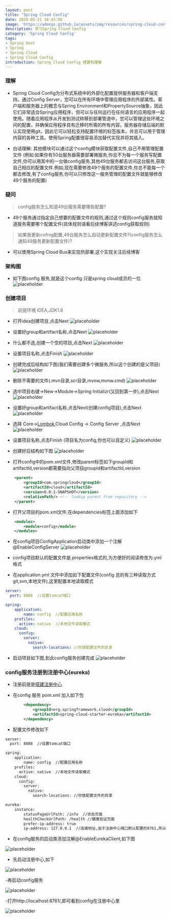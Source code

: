 ```yaml
---
layout: post
title: "Spring Cloud Config"
date: 2018-05-21 18:43:58
image: 'https://adongs.github.io/assets/img/resources/spring-cloud-config.png'
description: 学习Spring Cloud Config
category: 'Spring Cloud Config'
tags:
- Spring boot
- Spring
- Spring Cloud
- Spring Cloud Config
introduction: Spring Cloud Config 搭建和理解
---
```


### 理解
- Spring Cloud Config为分布式系统中的外部化配置提供服务器和客户端支持。通过Config Server，您可以在所有环境中管理应用程序的外部属性。客户端和服务器上的概念与Spring Environment和PropertySource抽象，因此它们非常适合Spring应用程序，但可以与任何运行在任何语言的应用程序一起使用。随着应用程序从开发到测试转移到部署管道中，您可以管理这些环境之间的配置，并确保应用程序具有迁移时所需的所有内容。服务器存储后端的默认实现使用git，因此它可以轻松支持配置环境的标签版本，并且可以用于管理内容的各种工具。使用Spring配置很容易添加替代实现并将其插入。

- 白话理解: 其他模块可以通过这个config模块获取配置文件,自己不用管理配置文件
(例如:如果你有50台服务器需要部署微服务,你总不为每一个服务写配置文件,你可以用其中的一台做config服务,其他49台服务都去访问这台服务,获取自己相应的配置文件.例如,现在需要修改49个服务的配置文件,你总不能每一个都去修改,有了config服务,你可以只修改这一服务管理的配置文件就能够修改49个服务的配置)

### 疑问
> config服务怎么知道49台服务需要哪些配置?
- 49个服务通过指定自己想要的配置文件的规则,通过这个规则config服务就知道服务需要哪个配置文件(具体规则请看后续博客讲述config获取规则)

> 如果我更新cofnig配置,49台服务怎么自动更新配置文件?(config服务怎么通知49服务更新配置文件)?
- 可以使用Spring Cloud Bus来实现热部署,这个实现关注后续博客

### 架构图

- 如下图config 服务,就是这个config 只是spring cloud成员的一位
![placeholder](https://adongs.github.io/assets/img/blog/springcloud/config/14.jpg "idea创建项目")



### 创建项目
>前提环境 IDEA,JDK1.8

- 打开idea创建项目,点击Next
![placeholder](https://adongs.github.io/assets/img/blog/springcloud/config/1.jpg "idea创建项目")

- 设置好group和artifact名称,点击Next
![placeholder](https://adongs.github.io/assets/img/blog/springcloud/config/2.jpg "idea创建项目")

- 什么都不选,创建一个空的项目,点击Next
![placeholder](https://adongs.github.io/assets/img/blog/springcloud/config/3.jpg "idea创建项目")

- 设置项目名称,点击Finish
![placeholder](https://adongs.github.io/assets/img/blog/springcloud/config/4.jpg "idea创建项目")

- 创建完成后结构如下图(我们需要创建多个微服务,所以这个创建的是父项目)
![placeholder](https://adongs.github.io/assets/img/blog/springcloud/config/5.jpg "idea创建项目")

- 删除不需要的文件(.mvn目录,scr目录,mvnw,mvnw.cmd)
![placeholder](https://adongs.github.io/assets/img/blog/springcloud/config/6.jpg "idea创建项目")

- 选中项目右键->New->Module->Spring Initializr(又回到第一步),点击Next
![placeholder](https://adongs.github.io/assets/img/blog/springcloud/config/7.jpg "idea创建项目")

- 设置好group和artifact名称,点击Next(创建config项目),点击Next
![placeholder](https://adongs.github.io/assets/img/blog/springcloud/config/8.jpg "idea创建项目")

- 选择 Core-><a href="https://www.zhihu.com/question/42348457">Lombok</a>,Cloud Config -> Config Server ,点击Next
![placeholder](https://adongs.github.io/assets/img/blog/springcloud/config/9.jpg "idea创建项目")

- 设置项目名称,点击Finish (项目名为config,你也可以自定义)
![placeholder](https://adongs.github.io/assets/img/blog/springcloud/config/10.jpg "idea创建项目")

- 创建好后结构如下图
![placeholder](https://adongs.github.io/assets/img/blog/springcloud/config/11.jpg "idea创建项目")

- 打开config中的pom.xml文件,修改parent标签如下groupId和artifactId,version都需要指向父项目groupId和artifactId,version

```xml
    <parent>
        <groupId>com.springcloud</groupId>
        <artifactId>cloud</artifactId>
        <version>0.0.1-SNAPSHOT</version>
        <relativePath/> <!-- lookup parent from repository -->
    </parent>
```

- 打开父项目的pom.xml文件,在dependencies标签上面添加如下

```xml
    <modules>
        <module>config</module>
    </modules>
```

- 在config项目ConfigApplication启动类中添加一个注解@EnableConfigServer
![placeholder](https://adongs.github.io/assets/img/blog/springcloud/config/12.jpg "idea创建项目")

- config项目默认的配置文件是.properties格式的,为方便好的阅读修改为.yml格式


- 在application.yml 文件中添加如下配置文件(config 总的有三种读取方式git,svn,本地文件),这里配置本地读取模式

```yml
server:
  port: 8888  //设置tomcat端口

spring:
    application:
        name: config  //配置应用名称
    profiles:
      active: native  //本地文件读取模式
    cloud:
      config:
        server:
          native:
            search-locations: //你放配置文件的目录
```

- 启动项目如下图,到此config服务创建完成
![placeholder](https://adongs.github.io/assets/img/blog/springcloud/config/13.jpg "idea创建项目")


### config服务注册到注册中心(eureka)

- 注册前提是<a href="https://adongs.github.io/NetflixEureka/">搭建注册中心</a>

- 在config 服务 pom.xml 加入如下包

```xml
        <dependency>
            <groupId>org.springframework.cloud</groupId>
            <artifactId>spring-cloud-starter-eureka</artifactId>
        </dependency>

```

- 配置文件修改如下

```xml
server:
  port: 8888  //设置tomcat端口

spring:
    application:
        name: config  //配置应用名称
    profiles:
      active: native  //本地文件读取模式
    cloud:
      config:
        server:
          native:
            search-locations: //你放配置文件的目录

eureka:           
    instance:
        statusPageUrlPath: /info  //状态页面
        healthCheckUrlPath: /health //健康验证页面
        prefer-ip-address: true
        ip-address: 127.0.0.1  //连接地址,由于注册中心端口默认配置的8761,所以不需要写端口
```

- 在config服务的启动类添加注解@EnableEurekaClient,如下图

![placeholder](https://adongs.github.io/assets/img/blog/springcloud/config/15.jpg "idea创建项目")


- 先启动注册中心,如下

![placeholder](https://adongs.github.io/assets/img/blog/springcloud/config/16.jpg "idea创建项目")

-再启动config服务

![placeholder](https://adongs.github.io/assets/img/blog/springcloud/config/17.jpg "idea创建项目")

-打开http://localhost:8761/,即可看到config在注册中心里

![placeholder](https://adongs.github.io/assets/img/blog/springcloud/config/18.jpg "idea创建项目")



